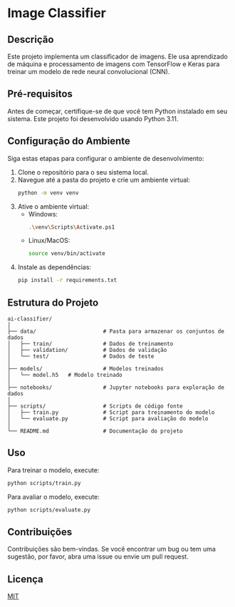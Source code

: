 # Image Classifier

## Descrição
Este projeto implementa um classificador de imagens. Ele usa aprendizado de máquina e processamento de imagens com TensorFlow e Keras para treinar um modelo de rede neural convolucional (CNN).

## Pré-requisitos
Antes de começar, certifique-se de que você tem Python instalado em seu sistema. Este projeto foi desenvolvido usando Python 3.11.

## Configuração do Ambiente
Siga estas etapas para configurar o ambiente de desenvolvimento:

1. Clone o repositório para o seu sistema local.
2. Navegue até a pasta do projeto e crie um ambiente virtual:
   ```bash
   python -m venv venv
   ```
3. Ative o ambiente virtual:
   - Windows:
     ```bash
     .\venv\Scripts\Activate.ps1
     ```
   - Linux/MacOS:
     ```bash
     source venv/bin/activate
     ```
4. Instale as dependências:
   ```bash
   pip install -r requirements.txt
   ```

## Estrutura do Projeto
```
ai-classifier/
│
├── data/                     # Pasta para armazenar os conjuntos de dados
│   ├── train/                # Dados de treinamento
│   ├── validation/           # Dados de validação
│   └── test/                 # Dados de teste
│
├── models/                   # Modelos treinados
│   └── model.h5   # Modelo treinado
│
├── notebooks/                # Jupyter notebooks para exploração de dados
│
├── scripts/                  # Scripts de código fonte
│   ├── train.py              # Script para treinamento do modelo
│   └── evaluate.py           # Script para avaliação do modelo
│
└── README.md                 # Documentação do projeto
```

## Uso
Para treinar o modelo, execute:
```bash
python scripts/train.py
```

Para avaliar o modelo, execute:
```bash
python scripts/evaluate.py
```

## Contribuições
Contribuições são bem-vindas. Se você encontrar um bug ou tem uma sugestão, por favor, abra uma issue ou envie um pull request.

## Licença
[MIT](https://choosealicense.com/licenses/mit/)
